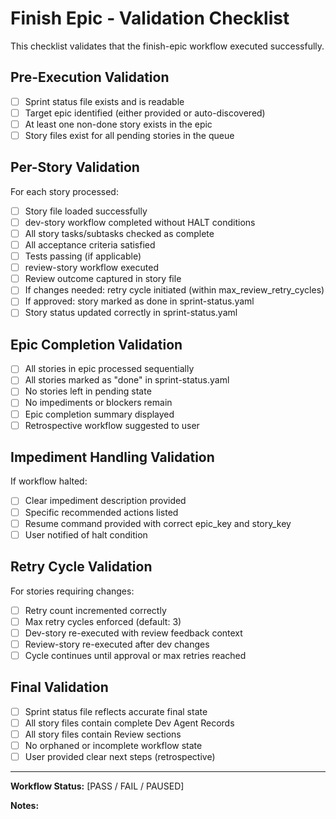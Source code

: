 # Finish Epic - Validation Checklist

This checklist validates that the finish-epic workflow executed successfully.

## Pre-Execution Validation

- [ ] Sprint status file exists and is readable
- [ ] Target epic identified (either provided or auto-discovered)
- [ ] At least one non-done story exists in the epic
- [ ] Story files exist for all pending stories in the queue

## Per-Story Validation

For each story processed:

- [ ] Story file loaded successfully
- [ ] dev-story workflow completed without HALT conditions
- [ ] All story tasks/subtasks checked as complete
- [ ] All acceptance criteria satisfied
- [ ] Tests passing (if applicable)
- [ ] review-story workflow executed
- [ ] Review outcome captured in story file
- [ ] If changes needed: retry cycle initiated (within max_review_retry_cycles)
- [ ] If approved: story marked as done in sprint-status.yaml
- [ ] Story status updated correctly in sprint-status.yaml

## Epic Completion Validation

- [ ] All stories in epic processed sequentially
- [ ] All stories marked as "done" in sprint-status.yaml
- [ ] No stories left in pending state
- [ ] No impediments or blockers remain
- [ ] Epic completion summary displayed
- [ ] Retrospective workflow suggested to user

## Impediment Handling Validation

If workflow halted:

- [ ] Clear impediment description provided
- [ ] Specific recommended actions listed
- [ ] Resume command provided with correct epic_key and story_key
- [ ] User notified of halt condition

## Retry Cycle Validation

For stories requiring changes:

- [ ] Retry count incremented correctly
- [ ] Max retry cycles enforced (default: 3)
- [ ] Dev-story re-executed with review feedback context
- [ ] Review-story re-executed after dev changes
- [ ] Cycle continues until approval or max retries reached

## Final Validation

- [ ] Sprint status file reflects accurate final state
- [ ] All story files contain complete Dev Agent Records
- [ ] All story files contain Review sections
- [ ] No orphaned or incomplete workflow state
- [ ] User provided clear next steps (retrospective)

---

**Workflow Status:** [PASS / FAIL / PAUSED]

**Notes:**
